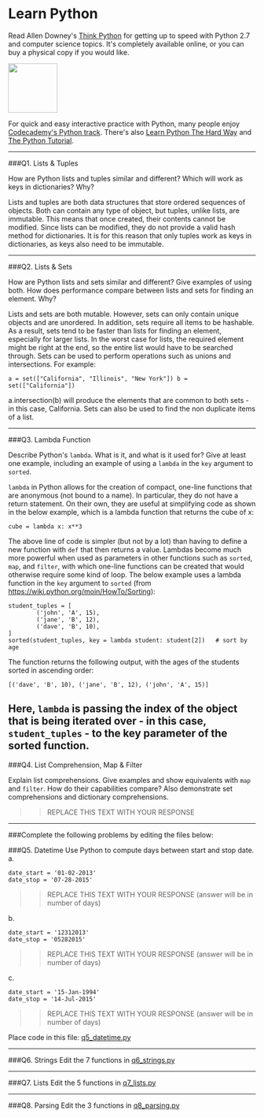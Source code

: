 # Learn Python

Read Allen Downey's [Think Python](http://www.greenteapress.com/thinkpython/) for getting up to speed with Python 2.7 and computer science topics. It's completely available online, or you can buy a physical copy if you would like.

<a href="http://www.greenteapress.com/thinkpython/"><img src="img/think_python.png" style="width: 100px;" target="_blank"></a>

For quick and easy interactive practice with Python, many people enjoy [Codecademy's Python track](http://www.codecademy.com/en/tracks/python). There's also [Learn Python The Hard Way](http://learnpythonthehardway.org/book/) and [The Python Tutorial](https://docs.python.org/2/tutorial/).

---

###Q1. Lists &amp; Tuples

How are Python lists and tuples similar and different? Which will work as keys in dictionaries? Why?

Lists and tuples are both data structures that store ordered sequences of objects. Both can contain any type of object, but tuples, unlike lists, are immutable. This means that once created, their contents cannot be modified. Since lists can be modified, they do not provide a valid hash method for dictionaries. It is for this reason that only tuples work as keys in dictionaries, as keys also need to be immutable. 

---

###Q2. Lists &amp; Sets

How are Python lists and sets similar and different? Give examples of using both. How does performance compare between lists and sets for finding an element. Why?

Lists and sets are both mutable. However, sets can only contain unique objects and are unordered. In addition, sets require all items to be hashable. As a result, sets tend to be faster than lists for finding an element, especially for larger lists. In the worst case for lists, the required element might be right at the end, so the entire list would have to be searched through. Sets can be used to perform operations such as unions and intersections. For example:

`
a = set(["California", "Illinois", "New York"])
b = set(["California"])
`


a.intersection(b) will produce the elements that are common to both sets - in this case, California. Sets can also be used to find the non duplicate items of a list. 

---

###Q3. Lambda Function

Describe Python's `lambda`. What is it, and what is it used for? Give at least one example, including an example of using a `lambda` in the `key` argument to `sorted`.

`lambda` in Python allows for the creation of compact, one-line functions that are anonymous (not bound to a name). In particular, they do not have a return statement. On their own, they are useful at simplifying code as shown in the below example, which is a lambda function that returns the cube of x:

`cube = lambda x: x**3`

The above line of code is simpler (but not by a lot) than having to define a new function with `def` that then returns a value. Lambdas become much more powerful when used as parameters in other functions such as `sorted`, `map`, and `filter`, with which one-line functions can be created that would otherwise require some kind of loop. The below example uses a lambda function in the `key` argument to `sorted` (from https://wiki.python.org/moin/HowTo/Sorting):

```
student_tuples = [
        ('john', 'A', 15),
        ('jane', 'B', 12),
        ('dave', 'B', 10),
]
sorted(student_tuples, key = lambda student: student[2])   # sort by age
```
The function returns the following output, with the ages of the students sorted in ascending order:

`[('dave', 'B', 10), ('jane', 'B', 12), ('john', 'A', 15)]`

Here, `lambda` is passing the index of the object that is being iterated over - in this case, `student_tuples` - to the key parameter of the sorted function. 
---

###Q4. List Comprehension, Map &amp; Filter

Explain list comprehensions. Give examples and show equivalents with `map` and `filter`. How do their capabilities compare? Also demonstrate set comprehensions and dictionary comprehensions.

>> REPLACE THIS TEXT WITH YOUR RESPONSE

---

###Complete the following problems by editing the files below:

###Q5. Datetime
Use Python to compute days between start and stop date.   
a.  

```
date_start = '01-02-2013'    
date_stop = '07-28-2015'
```

>> REPLACE THIS TEXT WITH YOUR RESPONSE (answer will be in number of days)

b.  
```
date_start = '12312013'  
date_stop = '05282015'  
```

>> REPLACE THIS TEXT WITH YOUR RESPONSE (answer will be in number of days)

c.  
```
date_start = '15-Jan-1994'      
date_stop = '14-Jul-2015'  
```

>> REPLACE THIS TEXT WITH YOUR RESPONSE  (answer will be in number of days)

Place code in this file: [q5_datetime.py](python/q5_datetime.py)

---

###Q6. Strings
Edit the 7 functions in [q6_strings.py](python/q6_strings.py)

---

###Q7. Lists
Edit the 5 functions in [q7_lists.py](python/q7_lists.py)

---

###Q8. Parsing
Edit the 3 functions in [q8_parsing.py](python/q8_parsing.py)





